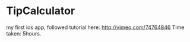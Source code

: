 # TipCalculator
my first ios app, followed tutorial here:
http://vimeo.com/74764846
Time taken: 5hours.
